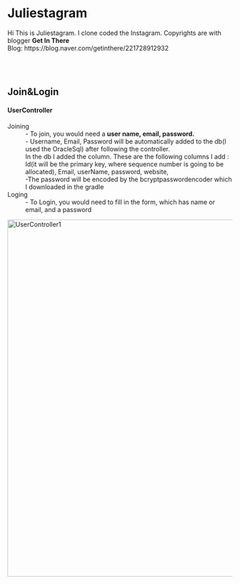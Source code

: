 <h1>Juliestagram</h1>
<p> Hi This is Juliestagram. I clone coded the Instagram. Copyrights are with blogger <strong>Get In There</strong>
  <br>Blog: https://blog.naver.com/getinthere/221728912932
</p>
<br>
<br>


<h2>Join&Login</h2>
<df>
  <dl>
    <h4>UserController</h4>
    <dt>Joining</dt>
       <dd> - To join, you would need a <strong>user name, email, password.</strong> </dd>
       <dd> - Username, Email, Password will be automatically added to the db(I used the OracleSql) after following the controller. </dd>
       <dd>In the db I added the column. These are the following columns I add : Id(it will be the primary key, where sequence number is going to be allocated),  Email, userName,             password, website, </dd>
       <dd> -The password will be encoded by the bcryptpasswordencoder which I downloaded in the gradle</dd>
    <dt>Loging</dt>
       <dd> - To Login, you would need to fill in the form, which has name or email, and a password </dd>
    
   </dl>  
</df> 
<img src="https://user-images.githubusercontent.com/62527384/139563479-eafdf994-f1b7-47ca-b99a-3e86e4dfc6a1.gif" alt="UserController1" width="800">

